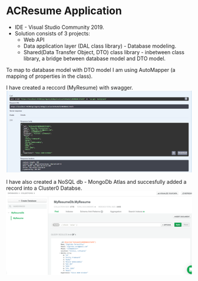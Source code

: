 # ACResume Application

* IDE - Visual Studio Community 2019.
* Solution consists of 3 projects:
  * Web API
  * Data application layer (DAL class library) - Database modeling.
  * Shared(Data Transfer Object, DTO) class library - inbetween class library, a bridge between database model and DTO model.

To map to database model with DTO model I am using AutoMapper (a mapping of properties in the class).

I have created a reccord (MyResume) with swagger.
![ACResume.Swagger](/ACResume.png)

I have also created a NoSQL db - MongoDb Atlas and succesfully added a record into a Cluster0 Databse.
![ACResume.MongoDb](ACResumeMongoDb.png)
  
